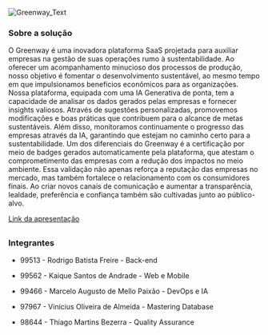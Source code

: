 ![Greenway_Text](https://github.com/greenway-FIAP/database/assets/80494196/0b047b0f-e53c-4333-b62d-c77a01f623a0)

### Sobre a solução
O Greenway é uma inovadora plataforma SaaS projetada para auxiliar empresas na gestão de suas operações rumo à sustentabilidade. Ao oferecer um acompanhamento minucioso dos processos de produção, nosso objetivo é fomentar o desenvolvimento sustentável, ao mesmo tempo em que impulsionamos benefícios econômicos para as organizações. Nossa plataforma, equipada com uma IA Generativa de ponta, tem a capacidade de analisar os dados gerados pelas empresas e fornecer insights valiosos. Através de sugestões personalizadas, promovemos modificações e boas práticas que contribuem para o alcance de metas sustentáveis. Além disso, monitoramos continuamente o progresso das empresas através da IA, garantindo que estejam no caminho certo para a sustentabilidade. Um dos diferenciais do Greenway é a certificação por meio de badges gerados automaticamente pela plataforma, que atestam o comprometimento das empresas com a redução dos impactos no meio ambiente. Essa validação não apenas reforça a reputação das empresas no mercado, mas também fortalece o relacionamento com os consumidores finais. Ao criar novos canais de comunicação e aumentar a transparência, lealdade, preferência e confiança também são cultivadas junto ao público-alvo.

[Link da apresentação](https://youtu.be/WJ93nQ6kmbc)

##

### Integrantes

- 99513 - Rodrigo Batista Freire - Back-end

- 99562 - Kaique Santos de Andrade - Web e Mobile

- 99466 - Marcelo Augusto de Mello Paixão - DevOps e IA

- 97967 - Vinicius Oliveira de Almeida - Mastering Database

- 98644 - Thiago Martins Bezerra - Quality Assurance

##
